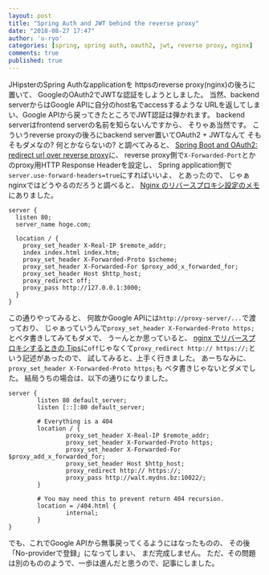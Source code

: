```yaml
---
layout: post
title: "Spring Auth and JWT behind the reverse proxy"
date: "2018-08-27 17:47"
author: 'u-ryo'
categories: [spring, spring auth, oauth2, jwt, reverse proxy, nginx]
comments: true
published: true
---
```

JHipsterのSpring Authなapplicationを
httpsのreverse proxy(nginx)の後ろに置いて、
GoogleのOAuth2でJWTな認証をしようとしました。
当然、backend serverからはGoogle APIに自分のhost名でaccessするような
URLを返してしまい、Google APIから戻ってきたところでJWT認証は弾かれます。
backend serverはfrontend serverの名前を知らないんですから、
そりゃあ当然です。
こういうreverse proxyの後ろにbackend server置いてOAuth2 + JWTなんて
そもそもダメなの? 何とかならないの?
と調べてみると、
[Spring Boot and OAuth2: redirect url over reverse proxy](https://stackoverflow.com/questions/31834278/spring-boot-and-oauth2-redirect-url-over-reverse-proxy)に、
reverse proxy側で`X-Forwarded-Port`とかのproxy用HTTP Response Headerを設定し、
Spring application側で`server.use-forward-headers=true`にすればいいよ、
とあったので、
じゃぁnginxではどうやるのだろうと調べると、
[Nginx のリバースプロキシ設定のメモ](https://qiita.com/HeRo/items/7063b86b5e8a2efde0f4)にありました。

```
server {
  listen 80;
  server_name hoge.com;

  location / {
    proxy_set_header X-Real-IP $remote_addr;
    index index.html index.htm;
    proxy_set_header X-Forwarded-Proto $scheme;
    proxy_set_header X-Forwarded-For $proxy_add_x_forwarded_for;
    proxy_set_header Host $http_host;
    proxy_redirect off;
    proxy_pass http://127.0.0.1:3000;
  }
}
```

この通りやってみると、
何故かGoogle APIには`http://proxy-server/...`で渡っており、
じゃぁっていうんで`proxy_set_header X-Forwarded-Proto https;`
とベタ書きしてみてもダメで、
うーんとか思っていると、
[nginx でリバースプロキシするときの Tips](https://blog.akagi.jp/archives/3883.html)に`off`じゃなくて`proxy_redirect http:// https://;`という記述があったので、
試してみると、上手く行きました。
あーちなみに、`proxy_set_header X-Forwarded-Proto https;`も
ベタ書きじゃないとダメでした。
結局うちの場合は、以下の通りになりました。

```
server {
        listen 80 default_server;
        listen [::]:80 default_server;

        # Everything is a 404
        location / {
                proxy_set_header X-Real-IP $remote_addr;
                proxy_set_header X-Forwarded-Proto https;  
                proxy_set_header X-Forwarded-For $proxy_add_x_forwarded_for;
                proxy_set_header Host $http_host;
                proxy_redirect http:// https://;
                proxy_pass http://walt.mydns.bz:10022/;
        }

        # You may need this to prevent return 404 recursion.
        location = /404.html {
                internal;
        }
}
```

でも、これでGoogle APIから無事戻ってくるようにはなったものの、
その後「No-providerで登録」になってしまい、
まだ完成しません。
ただ、その問題は別のもののようで、一歩は進んだと思うので、記事にしました。
